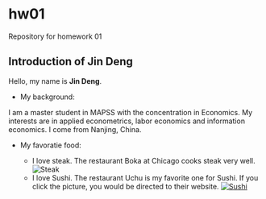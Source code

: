 # hw01
Repository for homework 01

## Introduction of Jin Deng
Hello, my name is **Jin Deng**. 

* My background:

I am a master student in MAPSS with the concentration in Economics. My interests are in applied econometrics, labor economics and information economics. I come from Nanjing, China.

* My favoratie food:

    * I love steak. The restaurant Boka at Chicago cooks steak very well.
     ![Steak](https://hips.hearstapps.com/vidthumb/images/delish-cajun-butter-steak-still006-1528495387.jpg?crop=1xw:1xh;center,top&resize=768:*)
    * I love Sushi. The restaurant Uchu is my favorite one for Sushi. If you click the picture, you would be directed to their website.
    [![Sushi](https://assets.simpleviewinc.com/simpleview/image/upload/crm/frisco/Sushi0-380f05265056a36_380f06be-5056-a36a-073ed8db1c463d56.jpg)](http://uchu.nyc/sushi/)